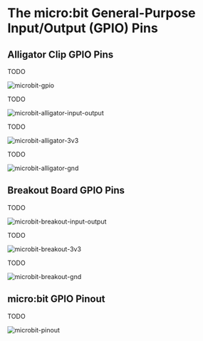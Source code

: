 # The micro:bit General-Purpose Input/Output (GPIO) Pins 

## Alligator Clip GPIO Pins

TODO

![microbit-gpio](assets/microbit-gpio.png)

TODO

![microbit-alligator-input-output](assets/microbit-alligator-input-output.png)

TODO

![microbit-alligator-3v3](assets/microbit-alligator-3v3.png)

TODO

![microbit-alligator-gnd](assets/microbit-alligator-gnd.png)

## Breakout Board GPIO Pins

TODO

![microbit-breakout-input-output](assets/microbit-breakout-input-output.png)

TODO

![microbit-breakout-3v3](assets/microbit-breakout-3v3.png)

TODO

![microbit-breakout-gnd](assets/microbit-breakout-gnd.png)

## micro:bit GPIO Pinout

TODO

![microbit-pinout](assets/microbit-pinout.png)